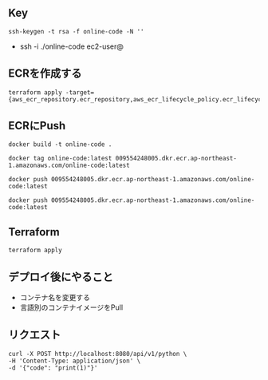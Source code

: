 ## Key

```
ssh-keygen -t rsa -f online-code -N ''
```
* ssh -i ./online-code ec2-user@<IP>

## ECRを作成する

```
terraform apply -target={aws_ecr_repository.ecr_repository,aws_ecr_lifecycle_policy.ecr_lifecycle_policy}
```

## ECRにPush

```
docker build -t online-code .
```

```
docker tag online-code:latest 009554248005.dkr.ecr.ap-northeast-1.amazonaws.com/online-code:latest
```

```
docker push 009554248005.dkr.ecr.ap-northeast-1.amazonaws.com/online-code:latest
```

```
docker push 009554248005.dkr.ecr.ap-northeast-1.amazonaws.com/online-code:latest
```

## Terraform

```
terraform apply
```

## デプロイ後にやること

* コンテナ名を変更する
* 言語別のコンテナイメージをPull

## リクエスト

```
curl -X POST http://localhost:8080/api/v1/python \
-H 'Content-Type: application/json' \
-d '{"code": "print(1)"}'
```